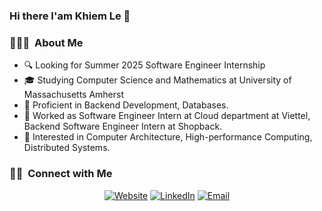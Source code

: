 ### Hi there I'am Khiem Le 👋

<h3> 👨🏻‍💻 &nbsp;About Me </h3>

- 🔍 Looking for Summer 2025 Software Engineer Internship
- 🎓 Studying Computer Science and Mathematics at University of Massachusetts Amherst
- 🌱 Proficient in Backend Development, Databases.
- 🤔 Worked as Software Engineer Intern at Cloud department at Viettel, Backend Software Engineer Intern at Shopback.
- 💬 Interested in Computer Architecture, High-performance Computing, Distributed Systems.

<h3> 🤝🏻 &nbsp;Connect with Me </h3>

<p align="center">
<a href="https://khiemle04.com/"><img alt="Website" src="https://img.shields.io/badge/Website-blue?style=flat-square&logo=google-chrome"></a>
<a href="https://www.linkedin.com/in/khiemle04/"><img alt="LinkedIn" src="https://img.shields.io/badge/LinkedIn-blue?style=flat-square&logo=linkedin"></a>
<a href="mailto:khiem17204@gmail.com"><img alt="Email" src="https://img.shields.io/badge/Email-blue?style=flat-square&logo=gmail"></a>
</p>
